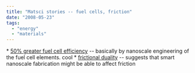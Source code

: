 ```yaml
---
title: "Matsci stories -- fuel cells, friction"
date: "2008-05-23"
tags: 
  - "energy"
  - "materials"
---
```


\* [50% greater fuel cell efficiency](http://web.mit.edu/newsoffice/2008/fuel-cell-0516.html) -- basically by nanoscale engineering of the fuel cell elements. cool \* [frictional duality](http://arxiv.org/abs/0805.2448) \-- suggests that smart nanoscale fabrication might be able to affect friction
